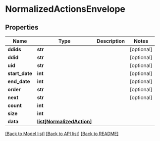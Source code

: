 # NormalizedActionsEnvelope

## Properties
Name | Type | Description | Notes
------------ | ------------- | ------------- | -------------
**ddids** | **str** |  | [optional] 
**ddid** | **str** |  | [optional] 
**uid** | **str** |  | [optional] 
**start_date** | **int** |  | [optional] 
**end_date** | **int** |  | [optional] 
**order** | **str** |  | [optional] 
**next** | **str** |  | [optional] 
**count** | **int** |  | 
**size** | **int** |  | 
**data** | [**list[NormalizedAction]**](NormalizedAction.md) |  | 

[[Back to Model list]](../README.md#documentation-for-models) [[Back to API list]](../README.md#documentation-for-api-endpoints) [[Back to README]](../README.md)


